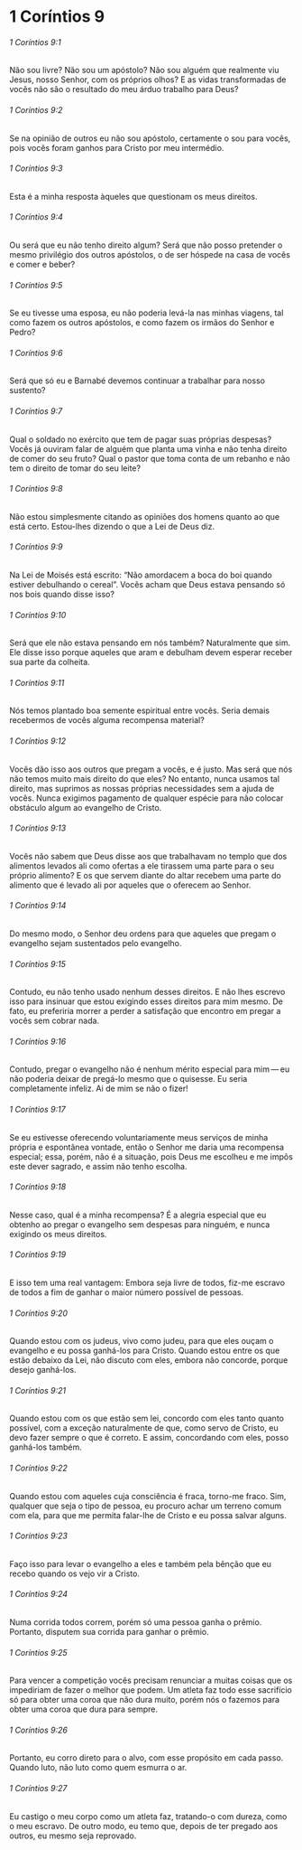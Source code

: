 # 1 Coríntios 9

###### 1 Coríntios 9:1

Não sou livre? Não sou um apóstolo? Não sou alguém que realmente viu Jesus, nosso Senhor, com os próprios olhos? E as vidas transformadas de vocês não são o resultado do meu árduo trabalho para Deus?

###### 1 Coríntios 9:2

Se na opinião de outros eu não sou apóstolo, certamente o sou para vocês, pois vocês foram ganhos para Cristo por meu intermédio.

###### 1 Coríntios 9:3

Esta é a minha resposta àqueles que questionam os meus direitos.

###### 1 Coríntios 9:4

Ou será que eu não tenho direito algum? Será que não posso pretender o mesmo privilégio dos outros apóstolos, o de ser hóspede na casa de vocês e comer e beber?

###### 1 Coríntios 9:5

Se eu tivesse uma esposa, eu não poderia levá-la nas minhas viagens, tal como fazem os outros apóstolos, e como fazem os irmãos do Senhor e Pedro?

###### 1 Coríntios 9:6

Será que só eu e Barnabé devemos continuar a trabalhar para nosso sustento?

###### 1 Coríntios 9:7

Qual o soldado no exército que tem de pagar suas próprias despesas? Vocês já ouviram falar de alguém que planta uma vinha e não tenha direito de comer do seu fruto? Qual o pastor que toma conta de um rebanho e não tem o direito de tomar do seu leite?

###### 1 Coríntios 9:8

Não estou simplesmente citando as opiniões dos homens quanto ao que está certo. Estou-lhes dizendo o que a Lei de Deus diz.

###### 1 Coríntios 9:9

Na Lei de Moisés está escrito: “Não amordacem a boca do boi quando estiver debulhando o cereal”. Vocês acham que Deus estava pensando só nos bois quando disse isso?

###### 1 Coríntios 9:10

Será que ele não estava pensando em nós também? Naturalmente que sim. Ele disse isso porque aqueles que aram e debulham devem esperar receber sua parte da colheita.

###### 1 Coríntios 9:11

Nós temos plantado boa semente espiritual entre vocês. Seria demais recebermos de vocês alguma recompensa material?

###### 1 Coríntios 9:12

Vocês dão isso aos outros que pregam a vocês, e é justo. Mas será que nós não temos muito mais direito do que eles? No entanto, nunca usamos tal direito, mas suprimos as nossas próprias necessidades sem a ajuda de vocês. Nunca exigimos pagamento de qualquer espécie para não colocar obstáculo algum ao evangelho de Cristo.

###### 1 Coríntios 9:13

Vocês não sabem que Deus disse aos que trabalhavam no templo que dos alimentos levados ali como ofertas a ele tirassem uma parte para o seu próprio alimento? E os que servem diante do altar recebem uma parte do alimento que é levado ali por aqueles que o oferecem ao Senhor.

###### 1 Coríntios 9:14

Do mesmo modo, o Senhor deu ordens para que aqueles que pregam o evangelho sejam sustentados pelo evangelho.

###### 1 Coríntios 9:15

Contudo, eu não tenho usado nenhum desses direitos. E não lhes escrevo isso para insinuar que estou exigindo esses direitos para mim mesmo. De fato, eu preferiria morrer a perder a satisfação que encontro em pregar a vocês sem cobrar nada.

###### 1 Coríntios 9:16

Contudo, pregar o evangelho não é nenhum mérito especial para mim — eu não poderia deixar de pregá-lo mesmo que o quisesse. Eu seria completamente infeliz. Ai de mim se não o fizer!

###### 1 Coríntios 9:17

Se eu estivesse oferecendo voluntariamente meus serviços de minha própria e espontânea vontade, então o Senhor me daria uma recompensa especial; essa, porém, não é a situação, pois Deus me escolheu e me impôs este dever sagrado, e assim não tenho escolha.

###### 1 Coríntios 9:18

Nesse caso, qual é a minha recompensa? É a alegria especial que eu obtenho ao pregar o evangelho sem despesas para ninguém, e nunca exigindo os meus direitos.

###### 1 Coríntios 9:19

E isso tem uma real vantagem: Embora seja livre de todos, fiz-me escravo de todos a fim de ganhar o maior número possível de pessoas.

###### 1 Coríntios 9:20

Quando estou com os judeus, vivo como judeu, para que eles ouçam o evangelho e eu possa ganhá-los para Cristo. Quando estou entre os que estão debaixo da Lei, não discuto com eles, embora não concorde, porque desejo ganhá-los.

###### 1 Coríntios 9:21

Quando estou com os que estão sem lei, concordo com eles tanto quanto possível, com a exceção naturalmente de que, como servo de Cristo, eu devo fazer sempre o que é correto. E assim, concordando com eles, posso ganhá-los também.

###### 1 Coríntios 9:22

Quando estou com aqueles cuja consciência é fraca, torno-me fraco. Sim, qualquer que seja o tipo de pessoa, eu procuro achar um terreno comum com ela, para que me permita falar-lhe de Cristo e eu possa salvar alguns.

###### 1 Coríntios 9:23

Faço isso para levar o evangelho a eles e também pela bênção que eu recebo quando os vejo vir a Cristo.

###### 1 Coríntios 9:24

Numa corrida todos correm, porém só uma pessoa ganha o prêmio. Portanto, disputem sua corrida para ganhar o prêmio.

###### 1 Coríntios 9:25

Para vencer a competição vocês precisam renunciar a muitas coisas que os impediriam de fazer o melhor que podem. Um atleta faz todo esse sacrifício só para obter uma coroa que não dura muito, porém nós o fazemos para obter uma coroa que dura para sempre.

###### 1 Coríntios 9:26

Portanto, eu corro direto para o alvo, com esse propósito em cada passo. Quando luto, não luto como quem esmurra o ar.

###### 1 Coríntios 9:27

Eu castigo o meu corpo como um atleta faz, tratando-o com dureza, como o meu escravo. De outro modo, eu temo que, depois de ter pregado aos outros, eu mesmo seja reprovado.

